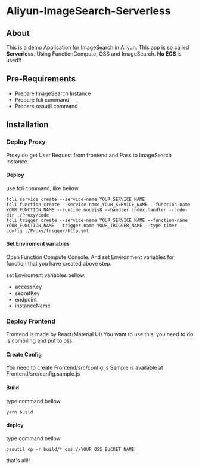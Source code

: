 # Aliyun-ImageSearch-Serverless
## About
This is a demo Application for ImageSearch in Aliyun.
This app is so called **Serverless**.
Using FunctionCompute, OSS and ImageSearch.
**No ECS** is used!!

## Pre-Requirements
- Prepare ImageSearch Instance
- Prepare fcli command
- Prepare ossutil command

## Installation
### Deploy Proxy
Proxy do get User Request from frontend and Pass to ImageSearch Instance.

#### Deploy
use fcli command, like bellow.

```
fcli service create --service-name YOUR_SERVICE_NAME
fcli function create --service-name YOUR_SERVICE_NAME --function-name YOUR_FUNCTION_NAME --runtime nodejs8 --handler index.handler --code-dir ./Proxy/code
fcli trigger create --service-name YOUR_SERVICE_NAME --function-name YOUR_FUNCTION_NAME --trigger-name YOUR_TRIGGER_NAME --type timer --config ./Proxy/trigger/http.yml

```

#### Set Enviroment variables
Open Function Compute Console.
And set Environment variables for function that you have created above step.

set Enviroment variables bellow.

- accessKey
- secretKey
- endpoint
- instanceName

### Deploy Frontend
Frontend is made by React(Material UI)
You want to use this, you need to do is compiling and put to oss.

#### Create Config
You need to create Frontend/src/config.js
Sample is available at Frontend/src/config.sample.js

#### Build
type command bellow

```
yarn build
```

#### deploy
type command bellow

```
ossutil cp -r build/* oss://YOUR_OSS_BUCKET_NAME
```

that's all!!
